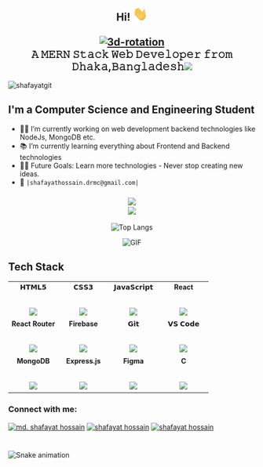 <h2 align="center">Hi! <img src="https://raw.githubusercontent.com/ABSphreak/ABSphreak/master/gifs/Hi.gif" width="30px"><br><br><a href="https://fontmeme.com/3d-rotation/"><img src="https://fontmeme.com/permalink/250624/06c04b3338b205b335c1220f66fafb1c.png" alt="3d-rotation" border="0"></a><br> 𝙰 𝙼𝙴𝚁𝙽 𝚂𝚝𝚊𝚌𝚔 𝚆𝚎𝚋 𝙳𝚎𝚟𝚎𝚕𝚘𝚙𝚎𝚛 𝚏𝚛𝚘𝚖 𝙳𝚑𝚊𝚔𝚊,𝙱𝚊𝚗𝚐𝚕𝚊𝚍𝚎𝚜𝚑<img src="https://github.com/TheDudeThatCode/TheDudeThatCode/blob/master/Assets/Earth.gif" width="24px"></h2>

<p align="left"> <img src="https://komarev.com/ghpvc/?username=shafayatgit&label=Profile%20views&color=0e75b6&style=flat" alt="shafayatgit" /> </p>


## I'm a Computer Science and Engineering Student  

- 👨‍💻 I’m currently working on web development backend technologies like NodeJs, MongoDB etc.
- 📚 I’m currently learning everything about Frontend and Backend technologies 
- 💪🏼 Future Goals: Learn more technologies - Never stop creating new ideas.
- 📧 `|shafayathossain.drmc@gmail.com|`
 

 ###

<div  align="center">
<div >
 <img src="https://github-readme-stats.vercel.app/api?username=shafayatGit&show_icons=true&theme=radical&title_color=8E2DE2&text_color=fff&icon_color=8E2DE2"><br>
 <img src="https://nirzak-streak-stats.vercel.app/?user=shafayatGit&theme=jolly&hide_border=false">


  ![Top Langs](https://github-readme-stats.vercel.app/api/top-langs/?username=shafayatGit&theme=radical&title_color=8E2DE2&text_color=fff)
</div>


<div >
<img alt="GIF" src="https://i.pinimg.com/originals/e4/26/70/e426702edf874b181aced1e2fa5c6cde.gif" />
</div>
  
</div>

###







###

<h2>Tech Stack</h2>

<table  align="center">
  <tbody>
    <tr valign="top">
      <td width="25%" align="center">
        <span>𝗛𝗧𝗠𝗟𝟱</span><br><br><br>
        <img height="64px" src="https://cdn.svgporn.com/logos/html-5.svg">
      </td>
      <td width="25%" align="center">
        <span>𝗖𝗦𝗦𝟯</span><br><br><br>
        <img height="64px" src="https://cdn.svgporn.com/logos/css-3.svg">
      </td>
      <td width="25%" align="center">
        <span>𝗝𝗮𝘃𝗮𝗦𝗰𝗿𝗶𝗽𝘁</span><br><br><br>
        <img height="64px" src="https://cdn.svgporn.com/logos/javascript.svg">
      </td>
      <td width="25%" align="center">
        <span><strong>React</strong>
        </span><br><br><br>
        <img height="64px" src="https://cdn4.iconfinder.com/data/icons/logos-3/600/React.js_logo-512.png">
      </td>
    </tr>
    <tr valign="top">
      <td width="25%" align="center">
        <span><strong>React Router</strong>
        </span><br><br><br>
        <img height="64px" src="https://cdn.jsdelivr.net/gh/devicons/devicon@latest/icons/reactrouter/reactrouter-original.svg">
      </td>
      <td width="25%" align="center">
        <span><strong>Firebase</strong>
        </span><br><br><br>
        <img height="64px" src="https://cdn.jsdelivr.net/gh/devicons/devicon@latest/icons/firebase/firebase-original.svg">
      </td>
      <td width="25%" align="center">
        <span>𝗚𝗶𝘁</span><br><br><br>
        <img height="64px" src="https://cdn.svgporn.com/logos/git-icon.svg">
      </td>
      <td width="25%" align="center">
        <span>𝗩𝗦 𝗖𝗼𝗱𝗲</span><br><br><br>
        <img height="64px" src="https://cdn.svgporn.com/logos/visual-studio-code.svg">
      </td>
    </tr>
    <tr valign="top">
      <td width="25%" align="center">
        <span><strong>MongoDB</strong></span><br><br><br>
        <img height="64px" src="https://cdn.jsdelivr.net/gh/devicons/devicon@latest/icons/mongodb/mongodb-original-wordmark.svg">
      </td>
      <td width="25%" align="center">
        <span><strong>Express.js</strong></span><br><br><br>
        <img height="64px" src="https://cdn.jsdelivr.net/gh/devicons/devicon@latest/icons/express/express-original.svg">
      </td>
      <td width="25%" align="center">
        <span><strong>Figma</strong></span><br><br><br>
        <img height="64px" src="https://cdn.jsdelivr.net/gh/devicons/devicon@latest/icons/figma/figma-original.svg">
      </td>
      <td width="25%" align="center">
        <span><strong>C</strong></span><br><br><br>
        <img height="64px" src="https://upload.wikimedia.org/wikipedia/commons/thumb/3/35/The_C_Programming_Language_logo.svg/564px-The_C_Programming_Language_logo.svg.png">
      </td>
    </tr>
  </tbody>
</table>



###

<h3 align="left">Connect with me:</h3>
<p align="left">
<a href="https://www.linkedin.com/in/shafayat-hossain-patowary/" target="blank"><img align="center" src="https://raw.githubusercontent.com/rahuldkjain/github-profile-readme-generator/master/src/images/icons/Social/linked-in-alt.svg" alt="md. shafayat hossain" height="30" width="40" /></a>
<a href="https://www.facebook.com/share/1GJpj5vBip/?mibextid=wwXIfr" target="blank"><img align="center" src="https://raw.githubusercontent.com/rahuldkjain/github-profile-readme-generator/master/src/images/icons/Social/facebook.svg" alt="shafayat hossain" height="30" width="40" /></a>
<a href="https://wa.me/+8801635873987" target="blank"><img align="center" src="https://raw.githubusercontent.com/rahuldkjain/github-profile-readme-generator/master/src/images/icons/Social/whatsapp.svg" alt="shafayat hossain" height="30" width="40" /></a>
</p>

###

<br clear="both">

<img src="https://raw.github.com/shafayatGit/shafayatGit/output/snake.svg" alt="Snake animation" />

###
